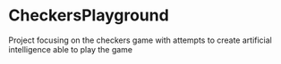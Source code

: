 # CheckersPlayground
 Project focusing on the checkers game with attempts to create artificial intelligence able to play the game

